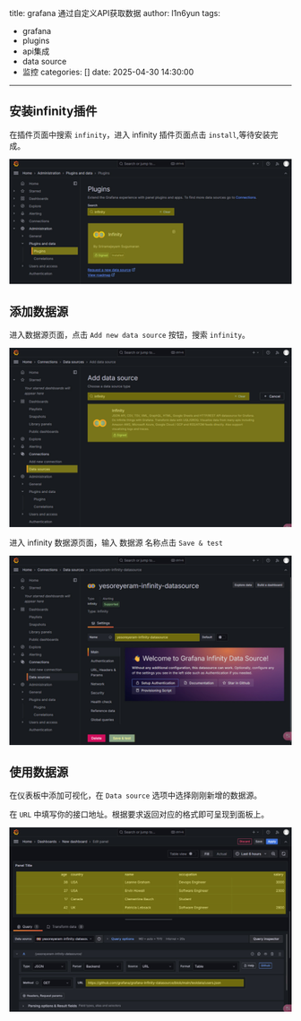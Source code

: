 title: grafana 通过自定义API获取数据
author: l1n6yun
tags: 
 - grafana
 - plugins
 - api集成
 - data source
 - 监控
categories: []
date: 2025-04-30 14:30:00
---
## 安装infinity插件

在插件页面中搜索 `infinity`，进入 infinity 插件页面点击 `install`,等待安装完成。

![安装infinity插件](/images/pasted-79.png)

## 添加数据源

进入数据源页面，点击 `Add new data source` 按钮，搜索 `infinity`。

![搜索数据源](/images/pasted-80.png)

进入 infinity 数据源页面，输入 数据源 名称点击 `Save & test`

![添加数据源](/images/pasted-81.png)

## 使用数据源

在仪表板中添加可视化，在 `Data source` 选项中选择刚刚新增的数据源。

在 `URL` 中填写你的接口地址。根据要求返回对应的格式即可呈现到面板上。

![使用数据源](/images/pasted-82.png)